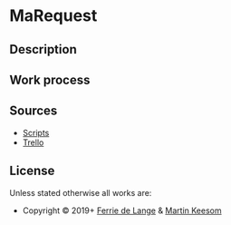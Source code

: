# MaRequest
## Description 



## Work process



## Sources

- [Scripts](https://github.com/MartinBuilder/MaRequest/tree/master/Assets/Scripts)
- [Trello](https://trello.com/b/phkROGom/ma-request-2019)

## License

Unless stated otherwise all works are:

-   Copyright © 2019+  [Ferrie de Lange](https://ferri.dev/) & [Martin Keesom](https://martinkeesom.nl/)
<!--stackedit_data:
eyJoaXN0b3J5IjpbLTEzMzUyMTIzODddfQ==
-->
